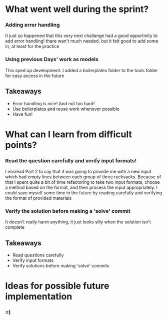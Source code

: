 # What went well during the sprint?

### Adding error handling

It just so happened that this very next challange had a good opportinity to add
error handling! there wan't much needed, but it felt good to add some in, at
least for the practice

### Using previous Days' work as models

This sped up development. I added a boilerplates folder to the tools folder for
easy access in the future

## Takeaways

- Error handling is nice! And not too hard!
- Use boilerplates and reuse work whenever possible
- Have fun!

# What can I learn from difficult points?

### Read the question carefully and verify input formats!

I misread Part 2 to say that it was going to provide me with a new input which
had empty lines between each group of three rucksacks. Because of that I spent
quite a bit of time refactoring to take two input formats, choose a method based
on the format, and then process the input appropriately. I could save myself
some time in the future by reading carefully and verifying the format of
provided materials

### Verify the solution before making a 'solve' commit

It doesn't really harm anything, it just looks silly when the solution isn't
complete

## Takeaways

- Read questions carefully
- Verify input formats
- Verify solutions before making 'solve' commits

# Ideas for possible future implementation

### =)

